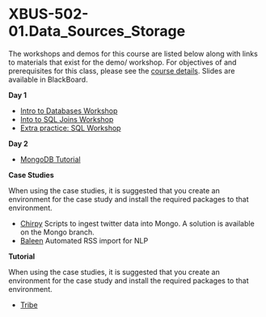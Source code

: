 # XBUS-502-01.Data_Sources_Storage

The workshops and demos for this course are listed below along with links to materials that exist for the demo/ workshop. For objectives of and prerequisites for this class, please see the [course details](https://github.com/georgetown-analytics/XBUS-502-01.Data_Sources_Storage/blob/master/xbus-502-01.data_sources_storage.md). Slides are available in BlackBoard.

**Day 1**

* [Intro to Databases Workshop](https://github.com/georgetown-analytics/XBUS-502-01.Data_Sources_Storage/tree/master/sql-tutorial)
* [Into to SQL Joins Workshop](https://github.com/georgetown-analytics/XBUS-502-01.Data_Sources_Storage/tree/master/sql-tutorial)
* [Extra practice: SQL Workshop](https://github.com/georgetown-analytics/XBUS-502-01.Data_Sources_Storage/tree/master/sql-workshop)

**Day 2**

* [MongoDB Tutorial](https://github.com/georgetown-analytics/XBUS-502-01.Data_Sources_Storage/tree/master/mongodb_tutorial)

**Case Studies**

When using the case studies, it is suggested that you create an environment for the case study and install the required packages to that environment. 

* [Chirpy](https://github.com/georgetown-analytics/chirpy) Scripts to ingest twitter data into Mongo. A solution is available on the Mongo branch. 
* [Baleen](https://github.com/bbengfort/baleen) Automated RSS import for NLP

**Tutorial**

When using the case studies, it is suggested that you create an environment for the case study and install the required packages to that environment. 

* [Tribe](https://github.com/DistrictDataLabs/tribe)



